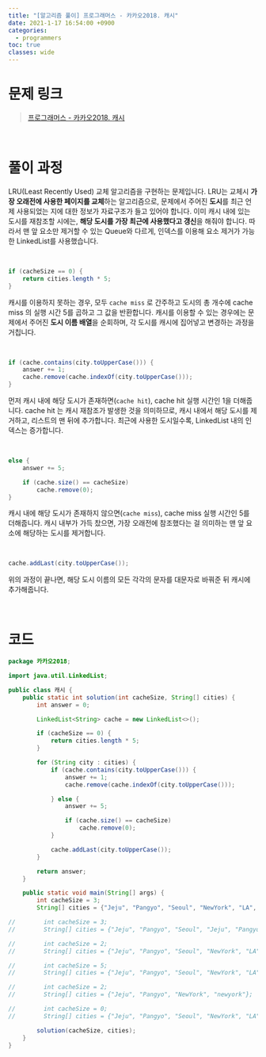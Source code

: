 ```yaml
---
title: "[알고리즘 풀이] 프로그래머스 - 카카오2018. 캐시"
date: 2021-1-17 16:54:00 +0900
categories:
  - programmers
toc: true
classes: wide
---
```


# 문제 링크

> [프로그래머스 - 카카오2018. 캐시](https://programmers.co.kr/learn/courses/30/lessons/17680)

<br>

# 풀이 과정

LRU(Least Recently Used) 교체 알고리즘을 구현하는 문제입니다. LRU는 교체시 **가장 오래전에 사용한 페이지를 교체**하는 알고리즘으로, 문제에서 주어진 **도시**를 최근 언제 사용되었는 지에 대한 정보가 자료구조가 들고 있어야 합니다. 이미 캐시 내에 있는 도시를 재참조할 시에는, **해당 도시를 가장 최근에 사용했다고 갱신**을 해줘야 합니다. 따라서 맨 앞 요소만 제거할 수 있는 Queue와 다르게, 인덱스를 이용해 요소 제거가 가능한 LinkedList를 사용했습니다.

<br>

```java
if (cacheSize == 0) {
    return cities.length * 5;
}
```

캐시를 이용하지 못하는 경우, 모두 `cache miss` 로 간주하고 도시의 총 개수에 cache miss 의 실행 시간 5를 곱하고 그 값을 반환합니다. 캐시를 이용할 수 있는 경우에는 문제에서 주어진 **도시 이름 배열**을 순회하며, 각 도시를 캐시에 집어넣고 변경하는 과정을 거칩니다.

<br>

```java
if (cache.contains(city.toUpperCase())) {
	answer += 1;
	cache.remove(cache.indexOf(city.toUpperCase()));
}
```

먼저 캐시 내에 해당 도시가 존재하면(`cache hit`), cache hit 실행 시간인 1을 더해줍니다. cache hit 는 캐시 재참조가 발생한 것을 의미하므로, 캐시 내에서 해당 도시를 제거하고, 리스트의 맨 뒤에 추가합니다. 최근에 사용한 도시일수록, LinkedList 내의 인덱스는 증가합니다.

<br>

```java
else {
    answer += 5;

    if (cache.size() == cacheSize)
        cache.remove(0);
}
```

캐시 내에 해당 도시가 존재하지 않으면(`cache miss`), cache miss 실행 시간인 5를 더해줍니다. 캐시 내부가 가득 찼으면, 가장 오래전에 참조했다는 걸 의미하는 맨 앞 요소에 해당하는 도시를 제거합니다.

<br>

```java
cache.addLast(city.toUpperCase());
```

위의 과정이 끝나면, 해당 도시 이름의 모든 각각의 문자를 대문자로 바꿔준 뒤 캐시에 추가해줍니다.

<br>

# 코드

```java
package 카카오2018;

import java.util.LinkedList;

public class 캐시 {
    public static int solution(int cacheSize, String[] cities) {
        int answer = 0;

        LinkedList<String> cache = new LinkedList<>();

        if (cacheSize == 0) {
            return cities.length * 5;
        }

        for (String city : cities) {
            if (cache.contains(city.toUpperCase())) {
                answer += 1;
                cache.remove(cache.indexOf(city.toUpperCase()));

            } else {
                answer += 5;

                if (cache.size() == cacheSize)
                    cache.remove(0);
            }

            cache.addLast(city.toUpperCase());
        }

        return answer;
    }

    public static void main(String[] args) {
        int cacheSize = 3;
        String[] cities = {"Jeju", "Pangyo", "Seoul", "NewYork", "LA", "Jeju", "Pangyo", "Seoul", "NewYork", "LA"};

//        int cacheSize = 3;
//        String[] cities = {"Jeju", "Pangyo", "Seoul", "Jeju", "Pangyo", "Seoul", "Jeju", "Pangyo", "Seoul"};

//        int cacheSize = 2;
//        String[] cities = {"Jeju", "Pangyo", "Seoul", "NewYork", "LA", "SanFrancisco", "Seoul", "Rome", "Paris", "Jeju", "NewYork", "Rome"};

//        int cacheSize = 5;
//        String[] cities = {"Jeju", "Pangyo", "Seoul", "NewYork", "LA", "SanFrancisco", "Seoul", "Rome", "Paris", "Jeju", "NewYork", "Rome"};

//        int cacheSize = 2;
//        String[] cities = {"Jeju", "Pangyo", "NewYork", "newyork"};

//        int cacheSize = 0;
//        String[] cities = {"Jeju", "Pangyo", "Seoul", "NewYork", "LA"};

        solution(cacheSize, cities);
    }
}
```